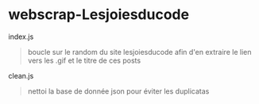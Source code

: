 # webscrap-Lesjoiesducode
index.js
> boucle sur le random du site lesjoiesducode afin d'en extraire le lien vers les .gif et le titre de ces posts

clean.js
> nettoi la base de donnée json pour éviter les duplicatas

